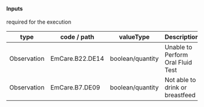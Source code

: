 #### Inputs

required for the execution

| type | code / path | valueType | Description |
|---|---|---|---|
| Observation | EmCare.B22.DE14 | boolean/quantity | Unable to Perform Oral Fluid Test |
| Observation | EmCare.B7.DE09 | boolean/quantity | Not able to drink or breastfeed |

